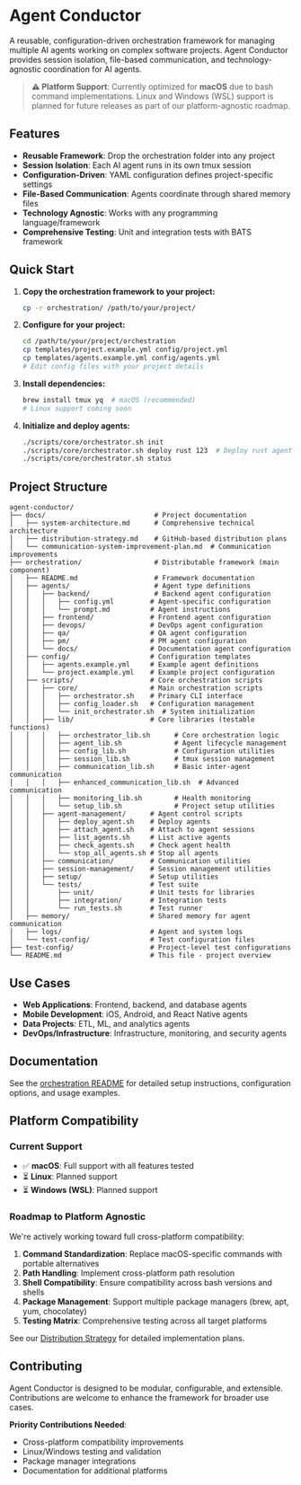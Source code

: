 # Agent Conductor

A reusable, configuration-driven orchestration framework for managing multiple AI agents working on complex software projects. Agent Conductor provides session isolation, file-based communication, and technology-agnostic coordination for AI agents.

> **⚠️ Platform Support**: Currently optimized for **macOS** due to bash command implementations. Linux and Windows (WSL) support is planned for future releases as part of our platform-agnostic roadmap.

## Features

- **Reusable Framework**: Drop the orchestration folder into any project
- **Session Isolation**: Each AI agent runs in its own tmux session
- **Configuration-Driven**: YAML configuration defines project-specific settings
- **File-Based Communication**: Agents coordinate through shared memory files
- **Technology Agnostic**: Works with any programming language/framework
- **Comprehensive Testing**: Unit and integration tests with BATS framework

## Quick Start

1. **Copy the orchestration framework to your project:**
   ```bash
   cp -r orchestration/ /path/to/your/project/
   ```

2. **Configure for your project:**
   ```bash
   cd /path/to/your/project/orchestration
   cp templates/project.example.yml config/project.yml
   cp templates/agents.example.yml config/agents.yml
   # Edit config files with your project details
   ```

3. **Install dependencies:**
   ```bash
   brew install tmux yq  # macOS (recommended)
   # Linux support coming soon
   ```

4. **Initialize and deploy agents:**
   ```bash
   ./scripts/core/orchestrator.sh init
   ./scripts/core/orchestrator.sh deploy rust 123  # Deploy rust agent for issue #123
   ./scripts/core/orchestrator.sh status
   ```

## Project Structure

```
agent-conductor/
├── docs/                           # Project documentation
│   ├── system-architecture.md      # Comprehensive technical architecture
│   ├── distribution-strategy.md    # GitHub-based distribution plans
│   └── communication-system-improvement-plan.md  # Communication improvements
├── orchestration/                  # Distributable framework (main component)
│   ├── README.md                   # Framework documentation
│   ├── agents/                     # Agent type definitions
│   │   ├── backend/                # Backend agent configuration
│   │   │   ├── config.yml         # Agent-specific configuration
│   │   │   └── prompt.md          # Agent instructions
│   │   ├── frontend/              # Frontend agent configuration
│   │   ├── devops/                # DevOps agent configuration
│   │   ├── qa/                    # QA agent configuration
│   │   ├── pm/                    # PM agent configuration
│   │   └── docs/                  # Documentation agent configuration
│   ├── config/                    # Configuration templates
│   │   ├── agents.example.yml     # Example agent definitions
│   │   └── project.example.yml    # Example project configuration
│   ├── scripts/                   # Core orchestration scripts
│   │   ├── core/                  # Main orchestration scripts
│   │   │   ├── orchestrator.sh    # Primary CLI interface
│   │   │   ├── config_loader.sh   # Configuration management
│   │   │   └── init_orchestrator.sh  # System initialization
│   │   ├── lib/                   # Core libraries (testable functions)
│   │   │   ├── orchestrator_lib.sh      # Core orchestration logic
│   │   │   ├── agent_lib.sh             # Agent lifecycle management
│   │   │   ├── config_lib.sh            # Configuration utilities
│   │   │   ├── session_lib.sh           # tmux session management
│   │   │   ├── communication_lib.sh     # Basic inter-agent communication
│   │   │   ├── enhanced_communication_lib.sh  # Advanced communication
│   │   │   ├── monitoring_lib.sh        # Health monitoring
│   │   │   └── setup_lib.sh             # Project setup utilities
│   │   ├── agent-management/      # Agent control scripts
│   │   │   ├── deploy_agent.sh    # Deploy agents
│   │   │   ├── attach_agent.sh    # Attach to agent sessions
│   │   │   ├── list_agents.sh     # List active agents
│   │   │   ├── check_agents.sh    # Check agent health
│   │   │   └── stop_all_agents.sh # Stop all agents
│   │   ├── communication/         # Communication utilities
│   │   ├── session-management/    # Session management utilities
│   │   ├── setup/                 # Setup utilities
│   │   └── tests/                 # Test suite
│   │       ├── unit/              # Unit tests for libraries
│   │       ├── integration/       # Integration tests
│   │       └── run_tests.sh       # Test runner
│   ├── memory/                    # Shared memory for agent communication
│   ├── logs/                      # Agent and system logs
│   └── test-config/               # Test configuration files
├── test-config/                   # Project-level test configurations
└── README.md                      # This file - project overview
```

## Use Cases

- **Web Applications**: Frontend, backend, and database agents
- **Mobile Development**: iOS, Android, and React Native agents
- **Data Projects**: ETL, ML, and analytics agents
- **DevOps/Infrastructure**: Infrastructure, monitoring, and security agents

## Documentation

See the [orchestration README](orchestration/README.md) for detailed setup instructions, configuration options, and usage examples.

## Platform Compatibility

### Current Support
- ✅ **macOS**: Full support with all features tested
- ⏳ **Linux**: Planned support
- ⏳ **Windows (WSL)**: Planned support

### Roadmap to Platform Agnostic
We're actively working toward full cross-platform compatibility:

1. **Command Standardization**: Replace macOS-specific commands with portable alternatives
2. **Path Handling**: Implement cross-platform path resolution
3. **Shell Compatibility**: Ensure compatibility across bash versions and shells
4. **Package Management**: Support multiple package managers (brew, apt, yum, chocolatey)
5. **Testing Matrix**: Comprehensive testing across all target platforms

See our [Distribution Strategy](docs/distribution-strategy.md) for detailed implementation plans.

## Contributing

Agent Conductor is designed to be modular, configurable, and extensible. Contributions are welcome to enhance the framework for broader use cases.

**Priority Contributions Needed**:
- Cross-platform compatibility improvements
- Linux/Windows testing and validation
- Package manager integrations
- Documentation for additional platforms